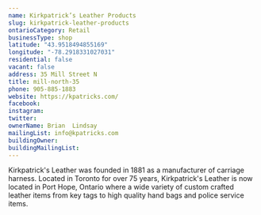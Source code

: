 ```yaml
---
name: Kirkpatrick’s Leather Products
slug: kirkpatrick-leather-products
ontarioCategory: Retail
businessType: shop
latitude: "43.9518494855169"
longitude: "-78.2918331027031"
residential: false
vacant: false
address: 35 Mill Street N
title: mill-north-35
phone: 905-885-1883
website: https://kpatricks.com/
facebook:
instagram:
twitter:
ownerName: Brian  Lindsay
mailingList: info@kpatricks.com
buildingOwner:
buildingMailingList: 
---
```


Kirkpatrick's Leather was founded in 1881 as a manufacturer of carriage harness. Located in Toronto for over 75 years,
Kirkpatrick's Leather is now located in Port Hope, Ontario where a wide variety of custom crafted leather items from key
tags to high quality hand bags and police service items.
